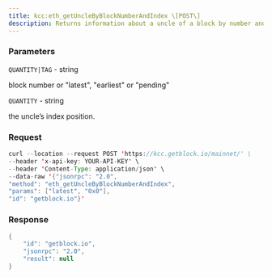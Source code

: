 ```yaml
---
title: kcc:eth_getUncleByBlockNumberAndIndex \[POST\]
description: Returns information about a uncle of a block by number and uncle indexposition.
---
```


### Parameters


`QUANTITY|TAG` - string

block number or "latest", "earliest" or "pending"

`QUANTITY` - string

the uncle’s index position.

### Request

``` java
curl --location --request POST 'https://kcc.getblock.io/mainnet/' \
--header 'x-api-key: YOUR-API-KEY' \
--header 'Content-Type: application/json' \
--data-raw '{"jsonrpc": "2.0",
"method": "eth_getUncleByBlockNumberAndIndex",
"params": ["latest", "0x0"],
"id": "getblock.io"}'
```

###  Response

``` java
{
    "id": "getblock.io",
    "jsonrpc": "2.0",
    "result": null
}
```

